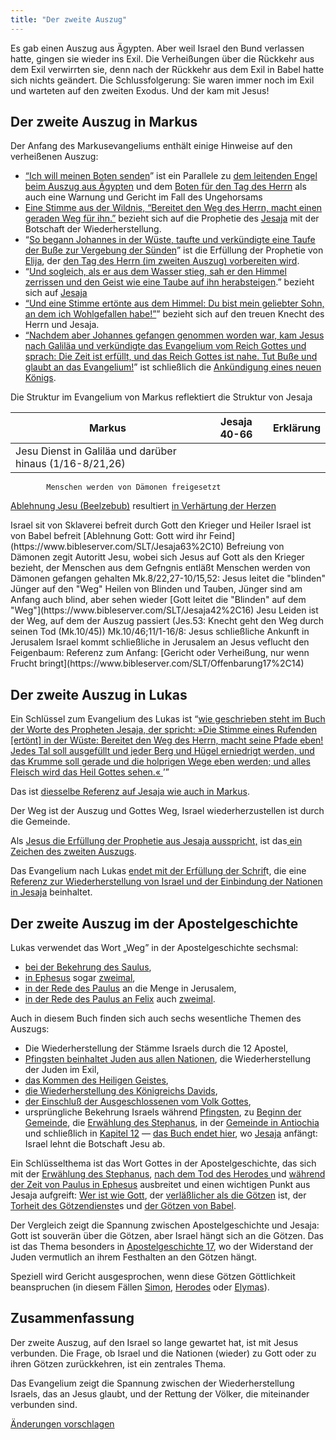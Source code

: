```yaml
---
title: "Der zweite Auszug"
---
```



Es gab einen Auszug aus Ägypten. Aber weil Israel den Bund verlassen hatte, gingen sie wieder ins Exil. Die Verheißungen über die Rückkehr aus dem Exil verwirrten sie, denn nach der Rückkehr aus dem Exil in Babel hatte sich nichts geändert. Die Schlussfolgerung: Sie waren immer noch im Exil und warteten auf den zweiten Exodus. Und der kam mit Jesus!


## Der zweite Auszug in Markus

<a name="f526"></a>
Der Anfang des Markusevangeliums enthält einige Hinweise auf den verheißenen Auszug:

- [“Ich will meinen Boten senden](https://www.bibleserver.com/SLT/Markus1%2C2)” ist ein Parallele zu [dem leitenden Engel beim Auszug aus Ägypten](https://www.bibleserver.com/SLT/2.Mose23%2C20) und dem [Boten für den Tag des Herrn](https://www.bibleserver.com/SLT/Maleachi3%2C1) als auch eine Warnung und Gericht im Fall des Ungehorsams
- [Eine Stimme aus der Wildnis, “Bereitet den Weg des Herrn, macht einen geraden Weg für ihn.”](https://www.bibleserver.com/SLT/Jesaja40%2C3) bezieht sich auf die Prophetie des [Jesaja](https://www.bibleserver.com/SLT/Jesaja40%2C3) mit der Botschaft der Wiederherstellung.
- “[So begann Johannes in der Wüste, taufte und verkündigte eine Taufe der Buße zur Vergebung der Sünden](https://www.bibleserver.com/SLT/Markus1%2C4)” ist die Erfüllung der Prophetie von [Elija](https://www.bibleserver.com/SLT/Matth%C3%A4us11%2C13-14), der [den Tag des Herrn (im zweiten Auszug) vorbereiten wird](https://www.bibleserver.com/SLT/Maleachi3%2C5).
- “[Und sogleich, als er aus dem Wasser stieg, sah er den Himmel zerrissen und den Geist wie eine Taube auf ihn herabsteigen](https://www.bibleserver.com/SLT/Markus1%2C10).” bezieht sich auf [Jesaja](https://www.bibleserver.com/SLT/Jesaja63%2C11-19)
- [“Und eine Stimme ertönte aus dem Himmel: Du bist mein geliebter Sohn, an dem ich Wohlgefallen habe!”](https://www.bibleserver.com/SLT/Markus1%2C11)” bezieht sich auf den treuen Knecht des Herrn und Jesaja.
- [“Nachdem aber Johannes gefangen genommen worden war, kam Jesus nach Galiläa und verkündigte das Evangelium vom Reich Gottes und sprach: Die Zeit ist erfüllt, und das Reich Gottes ist nahe. Tut Buße und glaubt an das Evangelium!](https://www.bibleserver.com/SLT/Markus1%2C14-15)” ist schließlich die [Ankündigung eines neuen Königs](https://www.bibleserver.com/SLT/Jesaja52%2C7).

<p>Die Struktur im Evangelium von Markus reflektiert die Struktur von Jesaja</p>


| Markus | Jesaja 40-66 | Erklärung |
|--------|--------------|-----------|
| Jesu Dienst in Galiläa und darüber hinaus (1/16-8/21,26) |
			Menschen werden von Dämonen freigesetzt
[Ablehnung Jesu (Beelzebub)](https://www.bibleserver.com/SLT/Markus3%2C22-30) resultiert [in Verhärtung der Herzen](https://www.bibleserver.com/SLT/Markus4%2C11-13)

<td style="width:30%;">Israel sit von Sklaverei befreit durch Gott den Krieger und Heiler</td>
			Israel ist von Babel befreit
[Ablehnung Gott: Gott wird ihr Feind](https://www.bibleserver.com/SLT/Jesaja63%2C10)
<td style="width:30%;">Befreiung von Dämonen zegit Autoritt Jesu, wobei sich Jesus auf Gott als den Krieger bezieht, der Menschen aus dem Gefngnis entläßt</td>
			Menschen werden von Dämonen gefangen gehalten

<tr>
<td>Mk.8/22,27-10/15,52: Jesus leitet die "blinden" Jünger auf den "Weg"</td></tr>
			Heilen von Blinden und Tauben, Jünger sind am Anfang auch blind, aber sehen wieder
<td>[Gott leitet die "Blinden" auf dem "Weg"](https://www.bibleserver.com/SLT/Jesaja42%2C16)</td>
<td>Jesu Leiden ist der Weg, auf dem der Auszug passiert (Jes.53: Knecht geht den Weg durch seinen Tod (Mk.10/45))</td>
<tr>
<td>Mk.10/46;11/1-16/8: Jesus schließliche Ankunft in Jerusalem</td>
<td>Israel kommt schließliche in Jerusalem an</td>
<td>Jesus veflucht den Feigenbaum: Referenz zum Anfang: [Gericht oder Verheißung, nur wenn Frucht bringt](https://www.bibleserver.com/SLT/Offenbarung17%2C14)</td>
</tr>


## Der zweite Auszug in Lukas

<a name="f2e1"></a>
Ein Schlüssel zum Evangelium des Lukas ist “[wie geschrieben steht im Buch der Worte des Propheten Jesaja, der spricht: »Die Stimme eines Rufenden [ertönt] in der Wüste: Bereitet den Weg des Herrn, macht seine Pfade eben! Jedes Tal soll ausgefüllt und jeder Berg und Hügel erniedrigt werden, und das Krumme soll gerade und die holprigen Wege eben werden; und alles Fleisch wird das Heil Gottes sehen.« ](https://www.bibleserver.com/SLT/Lukas3%2C4-6)’”

Das ist [diesselbe Referenz auf Jesaja wie auch in Markus](https://www.bibleserver.com/SLT/Jesaja40%2C2-3).

Der Weg ist der Auszug und Gottes Weg, Israel wiederherzustellen ist durch die Gemeinde.

Als [Jesus die Erfüllung der Prophetie aus Jesaja ausspricht,](https://www.bibleserver.com/SLT/Lukas4%2C16-30) ist das[ ein Zeichen des zweiten Auszugs](https://www.bibleserver.com/SLT/Jesaja61%2C1-2).

Das Evangelium nach Lukas [endet mit der Erfüllung der Schrif](https://www.bibleserver.com/SLT/Lukas24%2C44-49)t, die eine [Referenz zur Wiederherstellung von Israel und der Einbindung der Nationen in Jesaja](https://www.bibleserver.com/SLT/Jesaja49%2C6) beinhaltet.


## Der zweite Auszug im der Apostelgeschichte

<a name="b683"></a>
Lukas verwendet das Wort „Weg” in der Apostelgeschichte sechsmal:

- [bei der Bekehrung des Saulus](https://www.bibleserver.com/SLT/Apostelgeschichte9%2C2),
- [in Ephesus](https://www.bibleserver.com/SLT/Apostelgeschichte19%2C9) sogar [zweimal](https://www.bibleserver.com/SLT/Apostelgeschichte19%2C23),
- [in der Rede des Paulus](https://www.bibleserver.com/SLT/Apostelgeschichte22%2C4) an die Menge in Jerusalem,
- [in der Rede des Paulus an Felix](https://www.bibleserver.com/SLT/Apostelgeschichte24%2C14) auch [zweimal](https://www.bibleserver.com/SLT/Apostelgeschichte24%2C22).


Auch in diesem Buch finden sich auch sechs wesentliche Themen des Auszugs:

- Die Wiederherstellung der Stämme Israels durch die 12 Apostel,
- [Pfingsten beinhaltet Juden aus allen Nationen](https://www.bibleserver.com/SLT/Apostelgeschichte2%2C5), die Wiederherstellung der Juden im Exil,
- [das Kommen des Heiligen Geistes](https://www.bibleserver.com/SLT/Apostelgeschichte2),
- [die Wiederherstellung des Königreichs Davids](https://www.bibleserver.com/SLT/Apostelgeschichte15%2C13-18),
- [der Einschluß der Ausgeschlossenen vom Volk Gottes](https://www.bibleserver.com/SLT/Apostelgeschichte8%2C28-38),
- ursprüngliche Bekehrung Israels während [Pfingsten](https://www.bibleserver.com/SLT/Apostelgeschichte2%2C41-47), zu [Beginn der Gemeinde](https://www.bibleserver.com/SLT/Apostelgeschichte5%2C14), die [Erwählung des Stephanus](https://www.bibleserver.com/SLT/Apostelgeschichte6%2C1-7), in der [Gemeinde in Antiochia ](https://www.bibleserver.com/SLT/Apostelgeschichte11%2C24)und schließlich in [Kapitel 12](https://www.bibleserver.com/SLT/Apostelgeschichte12) — [das Buch endet hier](https://www.bibleserver.com/SLT/Apostelgeschichte28%2C26-27), wo [Jesaja](https://www.bibleserver.com/SLT/Jesaja6%2C9-10) anfängt: Israel lehnt die Botschaft Jesu ab.


Ein Schlüsselthema ist das Wort Gottes in der Apostelgeschichte, das sich mit der [Erwählung des Stephanus](https://www.bibleserver.com/SLT/Apostelgeschichte6%2C7), [nach dem Tod des Herodes ](https://www.bibleserver.com/SLT/Apostelgeschichte12%2C24)und [während der Zeit von Paulus in Ephesus](https://www.bibleserver.com/SLT/Apostelgeschichte19%2C20) ausbreitet und einen wichtigen Punkt aus Jesaja aufgreift: [Wer ist wie Gott](https://www.bibleserver.com/SLT/Jesaja40%2C18-24), der [verläßlicher als die Götzen](https://www.bibleserver.com/SLT/Jesaja41%2C4-10) ist, der [Torheit des Götzendienste](https://www.bibleserver.com/SLT/Jesaja41%2C4-10)s und [der Götzen von Babel](https://www.bibleserver.com/SLT/Jesaja46%2C1-13).

Der Vergleich zeigt die Spannung zwischen Apostelgeschichte und Jesaja: Gott ist souverän über die Götzen, aber Israel hängt sich an die Götzen. Das ist das Thema besonders in [Apostelgeschichte 17](https://www.bibleserver.com/SLT/Apostelgeschichte17), wo der Widerstand der Juden vermutlich an ihrem Festhalten an den Götzen hängt.

Speziell wird Gericht ausgesprochen, wenn diese Götzen Göttlichkeit beanspruchen (in diesem Fällen [Simon](https://www.bibleserver.com/SLT/Apostelgeschichte8%2C4-24), [Herodes](https://www.bibleserver.com/SLT/Apostelgeschichte12%2C20-23) oder [Elymas](https://www.bibleserver.com/SLT/Apostelgeschichte13%2C10-11)).


## Zusammenfassung

<a name="135c"></a>
Der zweite Auszug, auf den Israel so lange gewartet hat, ist mit Jesus verbunden. Die Frage, ob Israel und die Nationen (wieder) zu Gott oder zu ihren Götzen zurückkehren, ist ein zentrales Thema.

Das Evangelium zeigt die Spannung zwischen der Wiederherstellung Israels, das an Jesus glaubt, und der Rettung der Völker, die miteinander verbunden sind.




[Änderungen vorschlagen](https://github.com/revelation-today/revelation-today/blob/main/exampleSite/content/docs/background/israel/expl/the-second-exodus.de.md)
